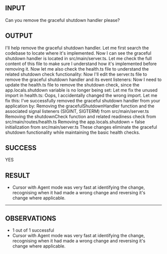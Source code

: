 ## INPUT
Can you remove the graceful shutdown handler please?

## OUTPUT
I'll help remove the graceful shutdown handler. Let me first search the codebase to locate where it's implemented.
Now I can see the graceful shutdown handler is located in src/main/server.ts. Let me check the full content of this file to make sure I understand how it's implemented before removing it.
Now let me also check the health.ts file to understand the related shutdown check functionality:
Now I'll edit the server.ts file to remove the graceful shutdown handler and its event listeners:
Now I need to update the health.ts file to remove the shutdown check, since the app.locals.shutdown variable is no longer being set:
Let me fix the unused import in health.ts:
Oops, I accidentally changed the wrong import. Let me fix this:
I've successfully removed the graceful shutdown handler from your application by:
Removing the gracefulShutdownHandler function and the associated signal listeners (SIGINT, SIGTERM) from src/main/server.ts
Removing the shutdownCheck function and related readiness check from src/main/routes/health.ts
Removing the app.locals.shutdown = false initialization from src/main/server.ts
These changes eliminate the graceful shutdown functionality while maintaining the basic health checks.

## SUCCESS
YES

## RESULT
* Cursor with Agent mode was very fast at identifying the change, recognising when it had made a wrong change and reversing it's change where applicable.

-----

## OBSERVATIONS
* 1 out of 1 successful
* Cursor with Agent mode was very fast at identifying the change, recognising when it had made a wrong change and reversing it's change where applicable.
